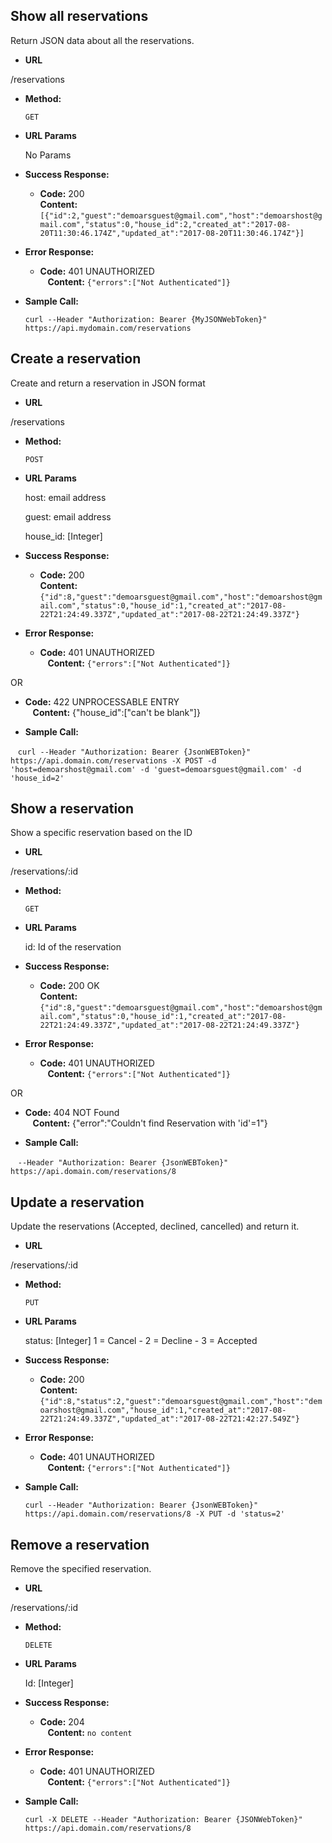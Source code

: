 **Show all reservations**
----
 Return JSON data about all the reservations.
 
 * **URL**

  /reservations

* **Method:**
  
  `GET`

*  **URL Params**

   No Params

* **Success Response:**

  * **Code:** 200 <br />
    **Content:** `[{"id":2,"guest":"demoarsguest@gmail.com","host":"demoarshost@gmail.com","status":0,"house_id":2,"created_at":"2017-08-20T11:30:46.174Z","updated_at":"2017-08-20T11:30:46.174Z"}]`
 
* **Error Response:**

  * **Code:** 401 UNAUTHORIZED <br />
    **Content:** `{"errors":["Not Authenticated"]}`

* **Sample Call:**

    `curl --Header "Authorization: Bearer {MyJSONWebToken}" https://api.mydomain.com/reservations `
 
 **Create a reservation**
----
 Create and return a reservation in JSON format
 
 * **URL**

  /reservations

* **Method:**
  
  `POST`

*  **URL Params**

   host: email address

   guest: email address
   
   house_id: [Integer]

* **Success Response:**

  * **Code:** 200 <br />
    **Content:** `{"id":8,"guest":"demoarsguest@gmail.com","host":"demoarshost@gmail.com","status":0,"house_id":1,"created_at":"2017-08-22T21:24:49.337Z","updated_at":"2017-08-22T21:24:49.337Z"}`
 
* **Error Response:**

  * **Code:** 401 UNAUTHORIZED <br />
    **Content:** `{"errors":["Not Authenticated"]}`
   
OR

  * **Code:** 422 UNPROCESSABLE ENTRY <br />
    **Content:**  {"house_id":["can't be blank"]}

* **Sample Call:**

    `curl --Header "Authorization: Bearer {JsonWEBToken}" https://api.domain.com/reservations -X POST -d 'host=demoarshost@gmail.com' -d 'guest=demoarsguest@gmail.com' -d 'house_id=2'`
    

 **Show a reservation**
----
Show a specific reservation based on the ID
 
 * **URL**

  /reservations/:id

* **Method:**
  
  `GET`

*  **URL Params**

   id: Id of the reservation

* **Success Response:**

  * **Code:** 200 OK <br />
    **Content:** `{"id":8,"guest":"demoarsguest@gmail.com","host":"demoarshost@gmail.com","status":0,"house_id":1,"created_at":"2017-08-22T21:24:49.337Z","updated_at":"2017-08-22T21:24:49.337Z"}`
 
* **Error Response:**

  * **Code:** 401 UNAUTHORIZED <br />
    **Content:** `{"errors":["Not Authenticated"]}`
   
OR

  * **Code:** 404 NOT Found <br />
    **Content:**  {"error":"Couldn't find Reservation with 'id'=1"}

* **Sample Call:**

    `--Header "Authorization: Bearer {JsonWEBToken}" https://api.domain.com/reservations/8`
    
**Update a reservation**
----
 Update the reservations (Accepted, declined, cancelled) and return it.
 
 * **URL**

  /reservations/:id

* **Method:**
  
  `PUT`

*  **URL Params**

   status: [Integer] 1 = Cancel - 2 = Decline - 3 = Accepted

* **Success Response:**

  * **Code:** 200 <br />
    **Content:** `{"id":8,"status":2,"guest":"demoarsguest@gmail.com","host":"demoarshost@gmail.com","house_id":1,"created_at":"2017-08-22T21:24:49.337Z","updated_at":"2017-08-22T21:42:27.549Z"}`
 
* **Error Response:**

  * **Code:** 401 UNAUTHORIZED <br />
    **Content:** `{"errors":["Not Authenticated"]}`

* **Sample Call:**

    `curl --Header "Authorization: Bearer {JsonWEBToken}" https://api.domain.com/reservations/8 -X PUT -d 'status=2' `
 

**Remove a reservation**
----
 Remove the specified reservation.
 
 * **URL**

  /reservations/:id

* **Method:**
  
  `DELETE`

*  **URL Params**

   Id: [Integer]

* **Success Response:**

  * **Code:** 204 <br />
    **Content:** `no content`
 
* **Error Response:**

  * **Code:** 401 UNAUTHORIZED <br />
    **Content:** `{"errors":["Not Authenticated"]}`

* **Sample Call:**

    `curl -X DELETE --Header "Authorization: Bearer {JSONWebToken}"  https://api.domain.com/reservations/8 `
    
